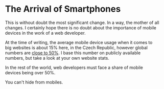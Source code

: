 The Arrival of Smartphones
==========================

This is without doubt the most significant change. In a way, the mother of all
changes. I certainly hope there is no doubt about the importance of mobile
devices in the work of a web developer.

At the time of writing, the average mobile device usage when it comes to big
websites is about 15% here, in the Czech Republic, however global numbers are 
[close to 50%](<http://gs.statcounter.com/#all-comparison-ww-monthly-201409-201509>). I base this number on publicly available numbers, but take
a look at your own website stats.

In the rest of the world, web developers must face a share of mobile devices
being over 50%.

You can't hide from mobiles.
